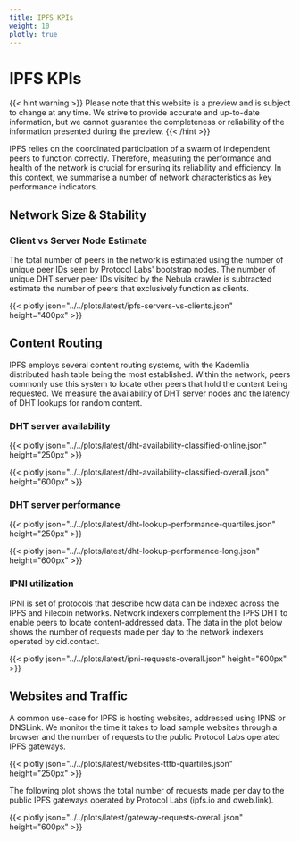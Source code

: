 ```yaml
---
title: IPFS KPIs
weight: 10
plotly: true
---
```

# IPFS KPIs

{{< hint warning >}}
Please note that this website is a preview and is subject to change at any time. 
We strive to provide accurate and up-to-date information, but we cannot guarantee 
the completeness or reliability of the information presented during the preview. 
{{< /hint >}}


IPFS relies on the coordinated participation of a swarm of independent peers to function correctly. Therefore, measuring the performance and health of the network is crucial for ensuring its reliability and efficiency. In this context, we summarise a number of network characteristics as key performance indicators. 

## Network Size & Stability

### Client vs Server Node Estimate

The total number of peers in the network is estimated using the number of unique peer IDs seen by Protocol Labs' bootstrap nodes. The number of unique DHT server peer IDs visited by the Nebula crawler is subtracted estimate the number of peers that exclusively function as clients.

{{< plotly json="../../plots/latest/ipfs-servers-vs-clients.json" height="400px" >}}

## Content Routing 

IPFS employs several content routing systems, with the Kademlia distributed hash table being the most established. Within the network, peers commonly use this system to locate other peers that hold the content being requested. We measure the availability of DHT server nodes and the latency of DHT lookups for random content.

### DHT server availability

{{< plotly json="../../plots/latest/dht-availability-classified-online.json" height="250px" >}}

{{< plotly json="../../plots/latest/dht-availability-classified-overall.json" height="600px" >}}

### DHT server performance

{{< plotly json="../../plots/latest/dht-lookup-performance-quartiles.json" height="250px" >}}

{{< plotly json="../../plots/latest/dht-lookup-performance-long.json" height="600px" >}}

### IPNI utilization

IPNI is set of protocols that describe how data can be indexed across the IPFS and Filecoin networks. Network indexers complement the IPFS DHT to enable peers to locate content-addressed data. The data in the plot below shows the number of requests made per day to the network indexers operated by cid.contact.

{{< plotly json="../../plots/latest/ipni-requests-overall.json" height="600px" >}}


## Websites and Traffic

A common use-case for IPFS is hosting websites, addressed using IPNS or DNSLink. We monitor the time it takes to load sample websites through a browser and the number of requests to the public Protocol Labs operated IPFS gateways. 

{{< plotly json="../../plots/latest/websites-ttfb-quartiles.json" height="250px" >}}

The following plot shows the total number of requests made per day to the public IPFS gateways operated by Protocol Labs (ipfs.io and dweb.link).

{{< plotly json="../../plots/latest/gateway-requests-overall.json" height="600px" >}}


